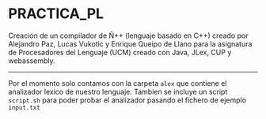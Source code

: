 # PRACTICA_PL

Creación de un compilador de Ñ++ (lenguaje basado en C++) creado por Alejandro Paz, Lucas Vukotic y Enrique Queipo de Llano para la asignatura de Procesadores del Lenguaje (UCM) 
creado con Java, JLex, CUP y webassembly.

---
Por el momento solo contamos con la carpeta `alex` que contiene el analizador lexico de nuestro lenguaje.
Tambien se incluye un script `script.sh` para poder probar el analizador pasando el fichero de ejemplo `input.txt`
